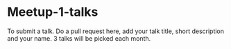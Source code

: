 # Meetup-1-talks

To submit a talk. Do a pull request here, add your talk title, short description and your name. 3 talks will be picked each month. 



